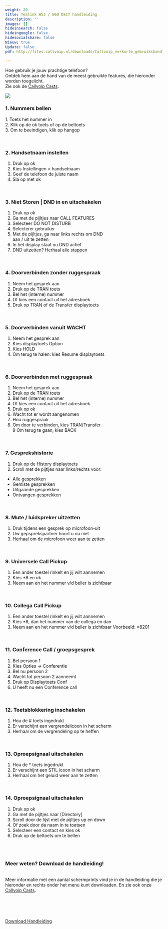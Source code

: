 ```yaml
---
weight: 20
title: Yealink W53 / W60 DECT handleiding
description: ''
images: []
hideinsearch: false
hideingoogle: false
hidesocialshare: false
Nieuw: true
Update: false
pdf: http://files.callvoip.nl/downloads/Callvoip_verkorte_gebruikshandleiding_Yealink-IP-DECT-W53-W60.pdf

---
```

Hoe gebruik je jouw prachtige telefoon?  
Ontdek hem aan de hand van de meest gebruikte features, die hieronder worden toegelicht.  
Zie ook de [Callvoip Casts](https://callvoip.nl/casts).

![](https://res.cloudinary.com/callvoip/image/upload/v1587072170/1505875759116_ftjtda.jpg)

<h3>1. Nummers bellen</h3>  
1. Toets het nummer in<br>
2. Klik op de ok toets of op de beltoets<br>
3. Om te beeindigen, klik op hangop

<br><h3>2. Handsetnaam instellen</h3>  
1. Druk op ok<br>
2. Kies Instellingen > handsetnaam<br>
2. Geef de telefoon de juiste naam<br>
3. Sla op met ok

<br><h3>3. Niet Storen | DND in en uitschakelen</h3>  
1. Druk op ok<br>
2. Ga met de pijltjes naar CALL FEATURES<br>
3. Selecteer DO NOT DISTURB<br>
4. Selecterer gebruiker<br>
5. Met de pijltjes, ga naar links rechts om DND<br>
aan / uit te zetten
6. In het display staat nu DND actief<br>
7. DND uitzetten? Herhaal alle stappen

<br><h3>4. Doorverbinden zonder ruggespraak</h3>  
1. Neem het gesprek aan<br>
2. Druk op de TRAN toets<br>
3. Bel het (interne) nummer<br>
4. Of kies een contact uit het adresboek<br>
5. Druk op TRAN of de Transfer displaytoets

<br><h3>5. Doorverbinden vanuit WACHT</h3>  
1. Neem het gesprek aan<br>
2. Kies displaytoets Option<br>
3. Kies HOLD<br>
4. Om terug te halen: kies Resume displaytoets

<br><h3>6. Doorverbinden met ruggespraak</h3>  
1. Neem het gesprek aan<br>
2. Druk op de TRAN toets<br>
3. Bel het (interne) nummer<br>
4. Of kies een contact uit het adresboek<br>
5. Druk op ok<br>
6. Wacht tot er wordt aangenomen<br>
7. Hou ruggespraak<br>
8. Om door te verbinden, kies TRAN/Transfer<br>
9 Om terug te gaan, kies BACK

<br><h3>7. Gesprekshistorie</h3>  
1. Druk op de History displaytoets<br>
2. Scroll met de pijtljes naar links/rechts voor:<br>
 - Alle gesprekken<br>
 - Gemiste gesprekken<br>
 - Uitgaande gesprekken<br>
 - Ontvangen gesprekken

<br><h3>8. Mute / luidspreker uitzetten</h3>  
1. Druk tijdens een gesprek op microfoon-uit<br>
2. Uw gepsprekspartner hoort u nu niet<br>
3. Herhaal om de microfoon weer aan te zetten

<br><h3>9. Universele Call Pickup</h3>  
1. Een ander toestel rinkelt en jij wilt aannemen<br>
2. Kies *8 en ok<br>
3. Neem aan en het nummer v/d beller is zichtbaar

<br><h3>10. Collega Call Pickup</h3>  
1. Een ander toestel rinkelt en jij wilt aannemen<br>
2. Kies *8, dan het nummer van de collega en dan<br>
3. Neem aan en het nummer v/d beller is zichtbaar
Voorbeeld: *8201

<br><h3>11. Conference Call / groepsgesprek</h3>  
1. Bel persoon 1<br>
2. Kies Opties -> Conferentie<br>
3. Bel nu persoon 2<br>
4. Wacht tot persoon 2 aanneemt<br>
5. Druk op Displaytoets Conf<br>
6. U heeft nu een Conference call

<br><h3>12. Toetsblokkering inschakelen</h3>  
1. Hou de # toets ingedrukt<br>
2. Er verschijnt een vergrendelicoon in het scherm<br>
3. Herhaal om de vergrendeling op te heffen

<br><h3>13. Oproepsignaal uitschakelen</h3>  
1. Hou de * toets ingedrukt<br>
2. Er verschijnt een STIL icoon in het scherm<br>
3. Herhaal om het geluid weer aan te zetten 

<br><h3>14. Oproepsignaal uitschakelen</h3>  
1. Druk op ok<br>
2. Ga met de pijltjes naar [Directory]<br>
3. Scroll door de lijst met de pijltjes up en down<br>
4. Of zoek door de naam in te toetsen<br>
5. Selecteer een contact en kies ok<br>
6. Druk op de beltoets om te bellen

<br><br><h3>Meer weten? Download de handleiding!</h3>  
Meer informatie met een aantal schermprints vind je in de handleiding die je hieronder en rechts onder het menu kunt downloaden. En zie ook onze [Callvoip Casts](https://callvoip.nl/casts).  
<br><br><br><br>

<a href="http://files.callvoip.nl/downloads/Callvoip_verkorte_gebruikshandleiding_Yealink-IP-DECT-W53-W60.pdf" target="_blank" class="button">Download Handleiding</a>